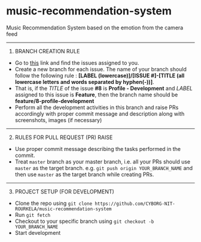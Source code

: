 # music-recommendation-system
Music Recommendation System based on the emotion from the camera feed 

---


1. BRANCH CREATION RULE
* Go to [this](https://github.com/CYBORG-NIT-ROURKELA/music-recommendation-system/issues) link and find the issues assigned to you. 
* Create a new branch for each issue. The name of your branch should follow the following rule : **[LABEL (lowercase)]/[ISSUE #]-[TITLE (all lowercase letters and words separated by hyphen(-))]**.
* That is, if the *TITLE* of the issue **#8** is **Profile - Development** and *LABEL* assigned to this issue is **Feature**, then the branch name should be **feature/8-profile-development**
* Perform all the development activities in this branch and raise PRs accordingly with proper commit message and description along with screenshots, images (if necessary)

---
2. RULES FOR PULL REQUEST (PR) RAISE
* Use proper commit message describing the tasks performed in the commit.
* Treat `master` branch as your master branch, i.e. all your PRs should use `master` as the target branch. e.g. `git push origin YOUR_BRANCH_NAME` and then use `master` as the target branch while creating PRs.

---
3. PROJECT SETUP (FOR DEVELOPMENT)
* Clone the repo using `git clone https://github.com/CYBORG-NIT-ROURKELA/music-recommendation-system`
* Run `git fetch`
* Checkout to your specific branch using `git checkout -b YOUR_BRANCH_NAME`
* Start development




